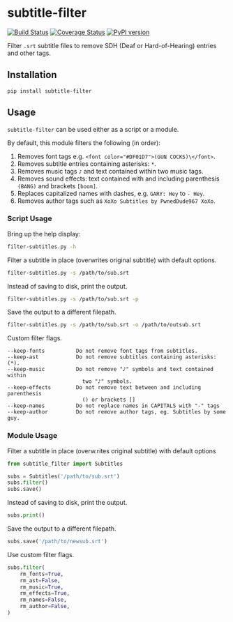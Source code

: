 # subtitle-filter
[![Build Status](https://travis-ci.com/mattlyon93/filter-subs.svg?branch=master)](https://travis-ci.com/mattlyon93/filter-subs) [![Coverage Status](https://coveralls.io/repos/github/mattlyon93/filter-subs/badge.svg?branch=master)](https://coveralls.io/github/mattlyon93/filter-subs?branch=master) [![PyPI version](https://badge.fury.io/py/subtitle-filter.svg)](https://badge.fury.io/py/subtitle-filter)

Filter `.srt` subtitle files to remove SDH (Deaf or Hard-of-Hearing) entries and other tags.

## Installation
```
pip install subtitle-filter
```

## Usage
`subtitle-filter` can be used either as a script or a module.

By default, this module filters the following (in order):

1. Removes font tags e.g. `<font color="#DF01D7">(GUN COCKS)\</font>`.
2. Removes subtitle entries containing asterisks: `*`.
3. Removes music tags `♪` and text contained within two music tags.
4. Removes sound effects: text contained with and including parenthesis `(BANG)` and brackets `[boom]`.
5. Replaces capitalized names with dashes, e.g. `GARY: Hey` to `- Hey`.
6. Removes author tags such as `XoXo Subtitles by PwnedDude967 XoXo`.

### Script Usage
Bring up the help display:
```bash
filter-subtitles.py -h
```

Filter a subtitle in place (overwrites original subtitle) with default options.
```bash
filter-subtitles.py -s /path/to/sub.srt
```

Instead of saving to disk, print the output.
```bash
filter-subtitles.py -s /path/to/sub.srt -p
```

Save the output to a different filepath.
```bash
filter-subtitles.py -s /path/to/sub.srt -o /path/to/outsub.srt
```

Custom filter flags.
```
--keep-fonts          Do not remove font tags from subtitles.
--keep-ast            Do not remove subtitles containing asterisks: (*).
--keep-music          Do not remove "♪" symbols and text contained within
                        two "♪" symbols.
--keep-effects        Do not remove text between and including parenthesis
                        () or brackets []
--keep-names          Do not replace names in CAPITALS with "-" tags
--keep-author         Do not remove author tags, eg. Subtitles by some guy.
```

### Module Usage
Filter a subtitle in place (overw.rites original subtitle) with default options
```python
from subtitle_filter import Subtitles

subs = Subtitles('/path/to/sub.srt')
subs.filter()
subs.save()
```
Instead of saving to disk, print the output.
```python
subs.print()
```
Save the output to a different filepath.
```python
subs.save('/path/to/newsub.srt')
```

Use custom filter flags.
```python
subs.filter(
    rm_fonts=True,
    rm_ast=False,
    rm_music=True,
    rm_effects=True,
    rm_names=False,
    rm_author=False,
)
```
